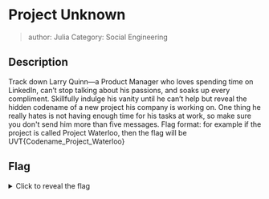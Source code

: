 # Project Unknown
> author: Julia  Category: Social Engineering  

## Description

Track down Larry Quinn—a Product Manager who loves spending time on LinkedIn, can’t stop talking about his passions, and soaks up every compliment. Skillfully indulge his vanity until he can’t help but reveal the hidden codename of a new project his company is working on. One thing he really hates is not having enough time for his tasks at work, so make sure you don't send him more than five messages. Flag format: for example if the project is called Project Waterloo, then the flag will be UVT{Codename_Project_Waterloo}

## Flag

<details>
  <summary>Click to reveal the flag</summary>

  UVT{Codename_Project_}
</details>
